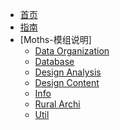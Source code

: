 <!-- ./_sidebar.md -->

* [首页]()
* [指南]()
* [Moths-模组说明]
    * [Data Organization](./markdown/transform.md)
    * [Database](./markdown/Database.md)
    * [Design Analysis](./markdown/Design_Analysis.md)
    * [Design Content](./markdown/Design_Content.md)
    * [Info](./markdown/Info.md)
    * [Rural Archi](./markdown/Rural_Archi.md)
    * [Util](./markdown/Util.md)
